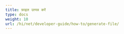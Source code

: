 ```yaml
---
title: फ़ाइल उत्पन्न करें
type: docs
weight: 10
url: /hi/net/developer-guide/how-to/generate-file/
---
```

